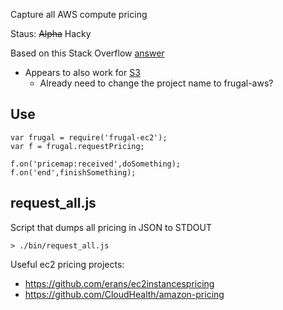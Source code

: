 Capture all AWS compute pricing

Staus: ~~Alpha~~ Hacky

Based on this Stack Overflow [answer](http://stackoverflow.com/a/7334197)

* Appears to also work for [S3](http://aws.amazon.com/s3/pricing/)
  * Already need to change the project name to frugal-aws?

## Use
    var frugal = require('frugal-ec2');
    var f = frugal.requestPricing;

    f.on('pricemap:received',doSomething);
    f.on('end',finishSomething);

## request\_all.js
Script that dumps all pricing in JSON to STDOUT

    > ./bin/request_all.js


Useful ec2 pricing projects:

* https://github.com/erans/ec2instancespricing
* https://github.com/CloudHealth/amazon-pricing
